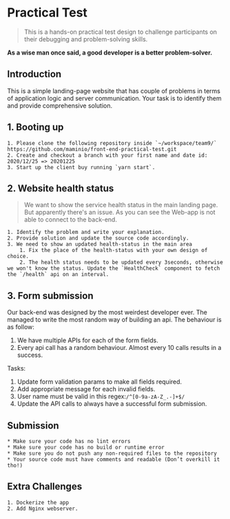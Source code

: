 # Practical Test
> This is a hands-on practical test design to challenge participants on their debugging and problem-solving skills.

**As a wise man once said, a good developer is a better problem-solver.**

## Introduction
This is a simple landing-page website that has couple of problems in terms of application logic and server communication.
Your task is to identify them and provide comprehensive solution.


## 1. Booting up
	1. Please clone the following repository inside `~/workspace/team9/`
	https://github.com/maminio/front-end-practical-test.git
	2. Create and checkout a branch with your first name and date id: 2020/12/25 => 20201225
	3. Start up the client buy running `yarn start`.


## 2. Website health status
> We want to show the service health status in the main landing page. But apparently there's an issue.
> As you can see the Web-app is not able to connect to the back-end.

	1. Identify the problem and write your explanation.
	2. Provide solution and update the source code accordingly.
	3. We need to show an updated health-status in the main area
	    1. Fix the place of the health-status with your own design of choice.
	    2. The health status needs to be updated every 3seconds, otherwise we won't know the status. Update the `HealthCheck` component to fetch the `/health` api on an interval.


## 3. Form submission
Our back-end was designed by the most weirdest developer ever. The managed to write the most random way of building an api.
The behaviour is as follow:
1. We have multiple APIs for each of the form fields.
2. Every api call has a random behaviour. Almost every 10 calls results in a success.

Tasks:
1. Update form validation params to make all fields required.
2. Add appropriate message for each invalid fields.
3. User name must be valid in this regex:`/^[0-9a-zA-Z_.-]+$/`
4. Update the API calls to always have a successful form submission.


## Submission
	* Make sure your code has no lint errors
	* Make sure your code has no build or runtime error
	* Make sure you do not push any non-required files to the repository
	* Your source code must have comments and readable (Don’t overkill it tho!)

## Extra Challenges
	1. Dockerize the app
	2. Add Nginx webserver.





